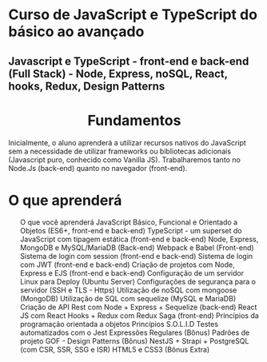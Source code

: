 # Curso de JavaScript e TypeScript do básico ao avançado

##  Javascript e TypeScript - front-end e back-end (Full Stack) - Node, Express, noSQL, React, hooks, Redux, Design Patterns

<h1 align="center">
    Fundamentos
</h1>
<p>
    Inicialmente, o aluno aprenderá a utilizar recursos nativos do JavaScript sem a necessidade de utilizar frameworks ou bibliotecas adicionais (Javascript puro, conhecido como Vanilla JS). Trabalharemos tanto no Node.Js (back-end) quanto no navegador (front-end).
</p>

<h1>
    O que aprenderá
</h2>
<p>
    <ul>
        O que você aprenderá
        JavaScript Básico, Funcional e Orientado a Objetos (ES6+, front-end e back-end)
        TypeScript - um superset do JavaScript com tipagem estática (front-end e back-end)
        Node, Express, MongoDB e MySQL/MariaDB (Back-end)
        Webpack e Babel (Front-end)
        Sistema de login com session (front-end e back-end)
        Sistema de login com JWT (front-end e back-end)
        Criação de projetos com Node, Express e EJS (front-end e back-end)
        Configuração de um servidor Linux para Deploy (Ubuntu Server)
        Configurações de segurança para o servidor (SSH e TLS - Https)
        Utilização de noSQL com mongoose (MongoDB)
        Utilização de SQL com sequelize (MySQL e MariaDB)
        Criação de API Rest com Node + Express + Sequelize (back-end)
        React JS com React Hooks + Redux com Redux Saga (front-end)
        Princípios da programação orientada a objetos
        Princípios S.O.L.I.D
        Testes automatizados com o Jest
        Expressões Regulares (Bônus)
        Padrões de projeto GOF - Design Patterns (Bônus)
        NestJS + Strapi + PostgreSQL (com CSR, SSR, SSG e ISR)
        HTML5 e CSS3 (Bônus Extra)
    </ul>
</p>
